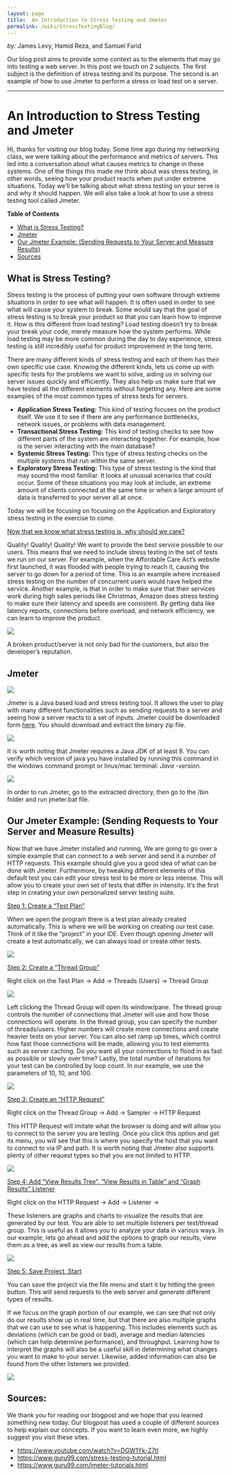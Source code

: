 ```yaml
---
layout: page
title:  An Introduction to Stress Testing and Jmeter
permalink: /wiki/StressTestingBlog/
---
```


*by:* James Levy, Hamid Reza, and Samuel Farid


Our blog post aims to provide some context as to the elements that may go into testing a web server. In this post we touch on 2 subjects. The first subject is the definition of stress testing and its purpose. The second is an example of how to use Jmeter to perform a stress or load test on a server.

---

# An Introduction to Stress Testing and Jmeter 
Hi, thanks for visiting our blog today. Some time ago during my networking class, we were talking about the performance and metrics of servers. This led into a conversation about what causes metrics to change in these systems. One of the things this made me think about was stress testing, in other words, seeing how your product reacts when put under extreme situations. Today we’ll be talking about what stress testing on your serve is and why it should happen. We will also take a look at how to use a stress testing tool called Jmeter.

**Table of Contents**

* [What is Stress Testing?](#introduction)
* [Jmeter](#jmeter)
* [Our Jmeter Example: (Sending Requests to Your Server and Measure Results)](#example)
* [Sources](#sources)



## What is Stress Testing? <a name="introduction"></a>
Stress testing is the process of putting your own software through extreme situations in order to see what will happen. It is often used in order to see what will cause your system to break. Some would say that the goal of stress testing is to break your product so that you can learn how to improve it. How is this different from load testing? Load testing doesn’t try to break your break your code, merely measure how the system performs. While load testing may be more common during the day to day experience, stress testing is still incredibly useful for product improvement in the long term.

There are  many different kinds of stress testing and each of them has their own specific use case. Knowing the different kinds, lets us come up with specific tests for the problems we want to solve, aiding us in solving our server issues quickly and efficiently. They also help us make sure that we have tested all the different elements without forgetting any. Here are some examples of the most common types of stress tests for servers.
* **Application Stress Testing:** This kind of testing focuses on the product itself. We use it to see if there are any performance bottlenecks, network issues, or problems with data management. 
* **Transactional Stress Testing:** This kind of testing checks to see how different parts of the system are interacting together. For example, how is the server interacting with the main database?
* **Systemic Stress Testing:** This type of stress testing checks on the multiple systems that run within the same server. 
* **Exploratory Stress Testing:** This type of stress testing is the kind that may sound the most familiar. It looks at unusual scenarios that could occur. Some of these situations you may look at include, an extreme amount of clients connected at the same time or when a large amount of data is transferred to your server all at once. 

Today we will be focusing on focusing on the Application and Exploratory stress testing in the exercise to come. 

<u>Now that we know what stress testing is, why should we care?</u>

Quality! Quality! Quality! We want to provide the best service possible to our users. This means that we need to include stress testing in the set of tests we run on our server. For example, when the Affordable Care Act’s website first launched, it was flooded with people trying to reach it, causing the server to go down for a period of time. This is an example where increased stress testing on the number of concurrent users would have helped the service. Another example, is that in order to make sure that their services work during high sales periods like Christmas, Amazon does stress testing to make sure their latency and speeds are consistent. By getting data like latency reports, connections before overload, and network efficiency, we can learn to improve the product. 

![](stress-funny.jpg)

A broken product/server is not only bad for the customers, but also the developer’s reputation.

## Jmeter<a name="jmeter"></a> 
![](stress-j.png)

Jmeter is a Java based load and stress testing tool. It allows the user to play with many different functionalities such as sending requests to a server and seeing how a server reacts to a set of inputs. Jmeter could be downloaded form [here]( https://jmeter.apache.org/download_jmeter.cgi). You should download and extract the binary zip file.

![](stress-2.jpg)

It is worth noting that Jmeter requires a Java JDK of at least 8. You can verify which version of java you have installed by running this command in the windows command prompt or linux/mac terminal: *Java -version.*

![](stress-1.jpg)

In order to run Jmeter, go to the extracted directory,  then go to the /bin  folder and run jmeter.bat file.

## Our Jmeter Example: (Sending Requests to Your Server and Measure Results)<a name="example"></a>
Now that we have Jmeter installed and running, We are going to go over a simple example that can connect to a web server and send it a number of HTTP requests. This example should give you a good idea of what can be done with Jmeter. Furthermore, by tweaking different elements of this default test you can edit your stress test to be more or less intense. This will allow you to create your own set of tests that differ in intensity. It’s the first step in creating your own personalized server testing suite.

<u>Step 1: Create a “Test Plan”</u>

When we open the program there is a test plan already created automatically. This is where we will be working on creating our test case. Think of it like the “project” in your IDE. Even though opening Jmeter will create a test automatically, we can always load or create other tests.

![](stress-3.jpg)

<u>Step 2: Create a “Thread Group”</u>

Right click on the Test Plan → Add → Threads (Users) → Thread Group

![](stress-4.jpg)

Left clicking the Thread Group will open its window/pane. The thread group controls the number of connections that Jmeter will use and how those connections will operate. In the thread group, you can specify the number of threads/users. Higher numbers will create more connections and create heavier tests on your server. You can also set ramp up times, which control how fast those connections will be made, allowing you to test elements such as server caching. Do you want all your connections to flood in as fast as possible or slowly over time? Lastly, the total number of iterations for your test can be controlled by loop count. In our example, we use the parameters of 10, 10, and 100. 

![](stress-5.jpg)

<u>Step 3: Create an “HTTP Request”</u>

Right click on the Thread Group → Add → Sampler → HTTP Request

This HTTP Request will imitate what the browser is doing and will allow you to connect to the server you are testing. Once you click this option and get its menu, you will see that this is where you specify the host that you want to connect to via IP and path. It is worth noting that Jmeter also supports plenty of other request types so that you are not limited to HTTP. 

![](stress-6.jpg)

<u>Step 4: Add “View Results Tree”, “View Results in Table” and “Graph Results” Listener</u>

Right click on the HTTP Request → Add → Listener →

These listeners are graphs and charts to visualize the results that are generated by our test. You are able to set multiple listeners per test/thread group. This is useful as it allows you to analyze your data in various ways. In our example, lets go ahead and add the options to graph our results, view them as a tree, as well as view our results from a table. 

![](stress-7.jpg)

<u>Step 5: Save Project, Start</u>

You can save the project via the file menu and start it by hitting the green button. This will send requests to the web server and generate different types of results. 

If we focus on the graph portion of our example, we can see that not only do our results show up in real time, but that there are also multiple graphs that we can use to see what is happening. This includes elements such as deviations (which can be good or bad), average and median latencies (which can help determine performance), and throughput. Learning how to interpret the graphs will also be a useful skill in determining what changes you want to make to your server. Likewise, added information can also be found from the other listeners we provided. 

![](stress-8.jpg)

## Sources:<a name="soruces"></a> 

We thank you for reading our blogpost and we hope that you learned something new today. Our blogpost has used a couple of different sources to help explain our concepts. If you want to learn even more, we highly suggest you visit these sites.
* https://www.youtube.com/watch?v=DGW1Yk-Z7tI
* https://www.guru99.com/stress-testing-tutorial.html
* https://www.guru99.com/jmeter-tutorials.html



